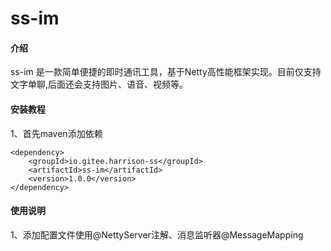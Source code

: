 # ss-im

#### 介绍

ss-im 是一款简单便捷的即时通讯工具，基于Netty高性能框架实现。目前仅支持文字单聊,后面还会支持图片、语音、视频等。

#### 安装教程

1、首先maven添加依赖

  ```
  <dependency>
      <groupId>io.gitee.harrison-ss</groupId>
      <artifactId>ss-im</artifactId>
      <version>1.0.0</version>
  </dependency>
  ```  

#### 使用说明

1、添加配置文件使用@NettyServer注解、消息监听器@MessageMapping

